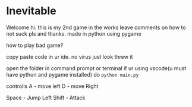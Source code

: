 # Inevitable
Welcome hi. this is my 2nd game in the works leave comments on how to not suck pls and thanks. made in python using pygame

how to play bad game?

copy paste code in ur ide. no virus just look threw it

open the folder in command prompt or terminal if ur using vscode(u must have python and pygame installed)
do `python main.py`

controlls
A - move left
D - move Right

Space - Jump
Left Shift - Attack

